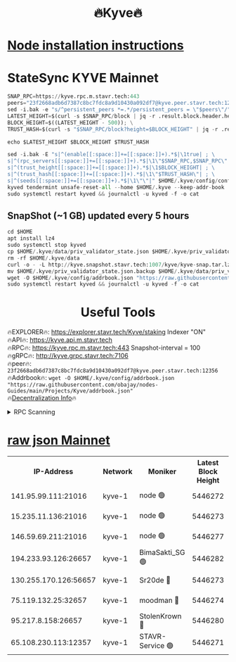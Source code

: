 <h1 align="center"> 🔥Kyve🔥</h1>

[Node installation instructions](https://github.com/obajay/nodes-Guides/tree/main/Projects/Kyve)
=
# StateSync KYVE Mainnet
```python
SNAP_RPC=https://kyve.rpc.m.stavr.tech:443
peers="23f2668adb6d7387c8bc7fdc8a9d10430a092df7@kyve.peer.stavr.tech:12356"
sed -i.bak -e "s/^persistent_peers *=.*/persistent_peers = \"$peers\"/" $HOME/.kyve/config/config.toml
LATEST_HEIGHT=$(curl -s $SNAP_RPC/block | jq -r .result.block.header.height); \
BLOCK_HEIGHT=$((LATEST_HEIGHT - 500)); \
TRUST_HASH=$(curl -s "$SNAP_RPC/block?height=$BLOCK_HEIGHT" | jq -r .result.block_id.hash)

echo $LATEST_HEIGHT $BLOCK_HEIGHT $TRUST_HASH

sed -i.bak -E "s|^(enable[[:space:]]+=[[:space:]]+).*$|\1true| ; \
s|^(rpc_servers[[:space:]]+=[[:space:]]+).*$|\1\"$SNAP_RPC,$SNAP_RPC\"| ; \
s|^(trust_height[[:space:]]+=[[:space:]]+).*$|\1$BLOCK_HEIGHT| ; \
s|^(trust_hash[[:space:]]+=[[:space:]]+).*$|\1\"$TRUST_HASH\"| ; \
s|^(seeds[[:space:]]+=[[:space:]]+).*$|\1\"\"|" $HOME/.kyve/config/config.toml
kyved tendermint unsafe-reset-all --home $HOME/.kyve --keep-addr-book
sudo systemctl restart kyved && journalctl -u kyved -f -o cat
```

## SnapShot (~1 GB) updated every 5 hours
```python
cd $HOME
apt install lz4
sudo systemctl stop kyved
cp $HOME/.kyve/data/priv_validator_state.json $HOME/.kyve/priv_validator_state.json.backup
rm -rf $HOME/.kyve/data
curl -o - -L http://kyve.snapshot.stavr.tech:1007/kyve/kyve-snap.tar.lz4 | lz4 -c -d - | tar -x -C $HOME/.kyve --strip-components 2
mv $HOME/.kyve/priv_validator_state.json.backup $HOME/.kyve/data/priv_validator_state.json
wget -O $HOME/.kyve/config/addrbook.json "https://raw.githubusercontent.com/obajay/nodes-Guides/main/Projects/Kyve/addrbook.json"
sudo systemctl restart kyved && journalctl -u kyved -f -o cat
```

<h1 align="center"> Useful Tools</h1>

🔥EXPLORER🔥:     https://explorer.stavr.tech/Kyve/staking        Indexer "ON" \
🔥API🔥: 			 		https://kyve.api.m.stavr.tech \
🔥RPC🔥:          https://kyve.rpc.m.stavr.tech:443	              Snapshot-interval = 100 \
🔥gRPC🔥:         http://kyve.grpc.stavr.tech:7106 \
🔥peer🔥:					`23f2668adb6d7387c8bc7fdc8a9d10430a092df7@kyve.peer.stavr.tech:12356` \
🔥Addrbook🔥:    ```wget -O $HOME/.kyve/config/addrbook.json "https://raw.githubusercontent.com/obajay/nodes-Guides/main/Projects/Kyve/addrbook.json"``` \
🔥[Decentralization Info](https://github.com/obajay/StateSync-snapshots/tree/main/Projects/Kyve/Decentralization)🔥

<details>
<summary>RPC Scanning</summary>

<h2 align="center"> We scan nodes in real time every 4 hours. And we provide the final result of RPC endpoints.
We cannot influence the operation of these nodes in any way. </h2>


```python
If Voting Power is higher than 0 --> then the Node is a validator of the network and may be subject to attack and be a potential threat to the chain.
```
```python
We marked such validators with a red symbol
```

</details>

[raw json Mainnet](https://rpc-check.kyvem.stavr.tech/kyvem/rpc-kyvem-result.json)
=



<table><tr><th>IP-Address</th><th>Network</th><th>Moniker</th><th>Latest Block Height</th><th>Earliest Block Height</th><th>Catching Up</th><th>Tx Index</th><th>Voting Power</th><th>Scan Time</th></tr><tr><td>141.95.99.111:21016</td><td>kyve-1</td><td>node 🟢</td><td>5446272</td><td>1</td><td>False</td><td>off</td><td>0</td><td>2024-03-20T18:25:05.882591487UTC</td></tr><tr><td>15.235.11.136:21016</td><td>kyve-1</td><td>node 🟢</td><td>5446273</td><td>1</td><td>False</td><td>off</td><td>0</td><td>2024-03-20T18:25:14.657373394UTC</td></tr><tr><td>146.59.69.211:21016</td><td>kyve-1</td><td>node 🟢</td><td>5446277</td><td>1</td><td>False</td><td>off</td><td>0</td><td>2024-03-20T18:25:38.337056578UTC</td></tr><tr><td>194.233.93.126:26657</td><td>kyve-1</td><td>BimaSakti_SG 🟢</td><td>5446282</td><td>2646001</td><td>False</td><td>off</td><td>0</td><td>2024-03-20T18:26:06.046514613UTC</td></tr><tr><td>130.255.170.126:56657</td><td>kyve-1</td><td>Sr20de 🔴</td><td>5446273</td><td>5217201</td><td>False</td><td>off</td><td>5995</td><td>2024-03-20T18:25:15.198233271UTC</td></tr><tr><td>75.119.132.25:32657</td><td>kyve-1</td><td>moodman 🔴</td><td>5446274</td><td>5346274</td><td>False</td><td>off</td><td>6865</td><td>2024-03-20T18:25:17.603748240UTC</td></tr><tr><td>95.217.8.158:26657</td><td>kyve-1</td><td>StolenKrown 🔴</td><td>5446280</td><td>5430801</td><td>False</td><td>on</td><td>2499</td><td>2024-03-20T18:25:57.098935596UTC</td></tr><tr><td>65.108.230.113:12357</td><td>kyve-1</td><td>STAVR-Service 🟢</td><td>5446271</td><td>5446101</td><td>False</td><td>on</td><td>0</td><td>2024-03-20T18:24:59.544528141UTC</td></tr></table>

